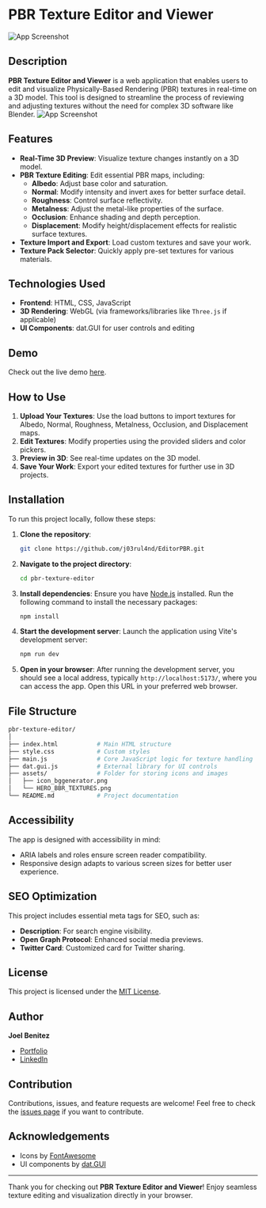 # PBR Texture Editor and Viewer

![App Screenshot](https://editorpbr.vercel.app/HERO_BBR_TEXTURES.png)

## Description
**PBR Texture Editor and Viewer** is a web application that enables users to edit and visualize Physically-Based Rendering (PBR) textures in real-time on a 3D model. This tool is designed to streamline the process of reviewing and adjusting textures without the need for complex 3D software like Blender.
![App Screenshot](https://editorpbr.vercel.app/cover.JPG)

## Features
- **Real-Time 3D Preview**: Visualize texture changes instantly on a 3D model.
- **PBR Texture Editing**: Edit essential PBR maps, including:
  - **Albedo**: Adjust base color and saturation.
  - **Normal**: Modify intensity and invert axes for better surface detail.
  - **Roughness**: Control surface reflectivity.
  - **Metalness**: Adjust the metal-like properties of the surface.
  - **Occlusion**: Enhance shading and depth perception.
  - **Displacement**: Modify height/displacement effects for realistic surface textures.
- **Texture Import and Export**: Load custom textures and save your work.
- **Texture Pack Selector**: Quickly apply pre-set textures for various materials.

## Technologies Used
- **Frontend**: HTML, CSS, JavaScript
- **3D Rendering**: WebGL (via frameworks/libraries like `Three.js` if applicable)
- **UI Components**: dat.GUI for user controls and editing

## Demo
Check out the live demo [here](https://editorpbr.vercel.app/).

## How to Use
1. **Upload Your Textures**: Use the load buttons to import textures for Albedo, Normal, Roughness, Metalness, Occlusion, and Displacement maps.
2. **Edit Textures**: Modify properties using the provided sliders and color pickers.
3. **Preview in 3D**: See real-time updates on the 3D model.
4. **Save Your Work**: Export your edited textures for further use in 3D projects.

## Installation
To run this project locally, follow these steps:

1. **Clone the repository**:
    ```bash
    git clone https://github.com/j03rul4nd/EditorPBR.git
    ```

2. **Navigate to the project directory**:
    ```bash
    cd pbr-texture-editor
    ```

3. **Install dependencies**:
   Ensure you have [Node.js](https://nodejs.org/) installed. Run the following command to install the necessary packages:
    ```bash
    npm install
    ```

4. **Start the development server**:
    Launch the application using Vite's development server:
    ```bash
    npm run dev
    ```

5. **Open in your browser**:
   After running the development server, you should see a local address, typically `http://localhost:5173/`, where you can access the app. Open this URL in your preferred web browser.

## File Structure
 ```bash
pbr-texture-editor/
│
├── index.html           # Main HTML structure
├── style.css            # Custom styles
├── main.js              # Core JavaScript logic for texture handling
├── dat.gui.js           # External library for UI controls
├── assets/              # Folder for storing icons and images
│   ├── icon_bggenerator.png
│   └── HERO_BBR_TEXTURES.png
└── README.md            # Project documentation
```
## Accessibility
The app is designed with accessibility in mind:
- ARIA labels and roles ensure screen reader compatibility.
- Responsive design adapts to various screen sizes for better user experience.

## SEO Optimization
This project includes essential meta tags for SEO, such as:
- **Description**: For search engine visibility.
- **Open Graph Protocol**: Enhanced social media previews.
- **Twitter Card**: Customized card for Twitter sharing.

## License
This project is licensed under the [MIT License](LICENSE).

## Author
**Joel Benitez**
- [Portfolio](https://joelbenitez.onrender.com/)
- [LinkedIn](https://www.linkedin.com/in/joel-benitez-iiot-industry/)

## Contribution
Contributions, issues, and feature requests are welcome! Feel free to check the [issues page](https://github.com/j03rul4nd/EditorPBR/issues) if you want to contribute.

## Acknowledgements
- Icons by [FontAwesome](https://fontawesome.com/)
- UI components by [dat.GUI](https://github.com/dataarts/dat.gui)

---

Thank you for checking out **PBR Texture Editor and Viewer**! Enjoy seamless texture editing and visualization directly in your browser.
